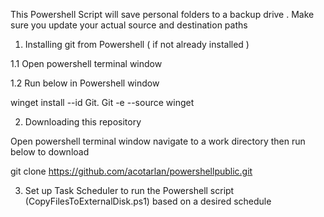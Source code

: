 This  Powershell Script will save personal folders to a backup drive . Make sure you update your actual source and destination paths 


1. Installing git from Powershell ( if not already installed )

1.1  Open powershell terminal window  

1.2 Run below in Powershell window

winget install --id Git. Git -e --source winget 


2.  Downloading this repository

Open powershell terminal window navigate to a work directory then run below to download 

git clone  https://github.com/acotarlan/powershellpublic.git

3. Set up Task Scheduler to run the Powershell script (CopyFilesToExternalDisk.ps1)  based on a desired  schedule
